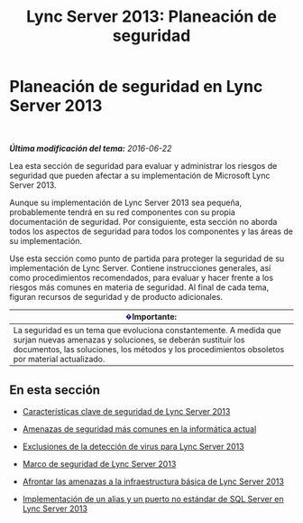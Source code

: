 ﻿---
title: 'Lync Server 2013: Planeación de seguridad'
TOCTitle: Planeación de seguridad
ms:assetid: 17eeba87-cafa-4e9b-852d-c017a7d10d59
ms:mtpsurl: https://technet.microsoft.com/es-es/library/Dn342827(v=OCS.15)
ms:contentKeyID: 56271267
ms.date: 01/07/2017
mtps_version: v=OCS.15
ms.translationtype: HT
---

# Planeación de seguridad en Lync Server 2013

 

_**Última modificación del tema:** 2016-06-22_

Lea esta sección de seguridad para evaluar y administrar los riesgos de seguridad que pueden afectar a su implementación de Microsoft Lync Server 2013.

Aunque su implementación de Lync Server 2013 sea pequeña, probablemente tendrá en su red componentes con su propia documentación de seguridad. Por consiguiente, esta sección no aborda todos los aspectos de seguridad para todos los componentes y las áreas de su implementación.

Use esta sección como punto de partida para proteger la seguridad de su implementación de Lync Server. Contiene instrucciones generales, así como procedimientos recomendados, para evaluar y hacer frente a los riesgos más comunes en materia de seguridad. Al final de cada tema, figuran recursos de seguridad y de producto adicionales.

<table>
<thead>
<tr class="header">
<th><img src="images/Gg425917.important(OCS.15).gif" title="important" alt="important" />Importante:</th>
</tr>
</thead>
<tbody>
<tr class="odd">
<td>La seguridad es un tema que evoluciona constantemente. A medida que surjan nuevas amenazas y soluciones, se deberán sustituir los documentos, las soluciones, los métodos y los procedimientos obsoletos por material actualizado.</td>
</tr>
</tbody>
</table>


## En esta sección

  - [Características clave de seguridad de Lync Server 2013](lync-server-2013-key-security-features.md)

  - [Amenazas de seguridad más comunes en la informática actual](lync-server-2013-common-security-threats-in-modern-day-computing.md)

  - [Exclusiones de la detección de virus para Lync Server 2013](lync-server-2013-antivirus-scanning-exclusions.md)

  - [Marco de seguridad de Lync Server 2013](lync-server-2013-security-framework-for-lync-server.md)

  - [Afrontar las amenazas a la infraestructura básica de Lync Server 2013](lync-server-2013-addressing-threats-to-your-core-infrastructure.md)

  - [Implementación de un alias y un puerto no estándar de SQL Server en Lync Server 2013](deploying-a-sql-server-nonstandard-port-and-alias-in-lync-server-2013.md)

